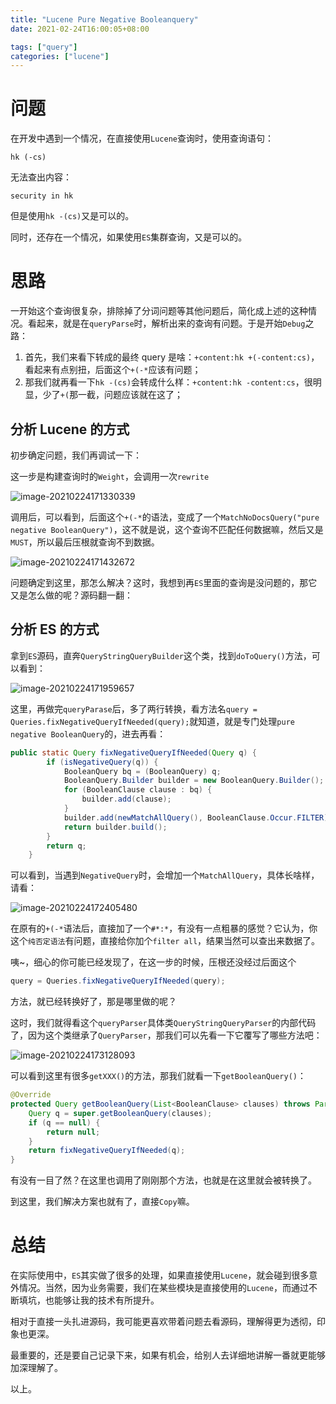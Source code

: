 ```yaml
---
title: "Lucene Pure Negative Booleanquery"
date: 2021-02-24T16:00:05+08:00

tags: ["query"]
categories: ["lucene"]
---
```


# 问题

在开发中遇到一个情况，在直接使用``Lucene``查询时，使用查询语句：

```
hk (-cs)
```

无法查出内容：

```
security in hk
```

但是使用``hk -(cs)``又是可以的。

同时，还存在一个情况，如果使用``ES``集群查询，又是可以的。

# 思路

一开始这个查询很复杂，排除掉了分词问题等其他问题后，简化成上述的这种情况。看起来，就是在``queryParse``时，解析出来的查询有问题。于是开始``Debug``之路：

1. 首先，我们来看下转成的最终 query 是啥：``+content:hk +(-content:cs)``，看起来有点别扭，后面这个``+(-*``应该有问题；
2. 那我们就再看一下``hk -(cs)``会转成什么样：``+content:hk -content:cs``，很明显，少了``+(``那一截，问题应该就在这了；

## 分析 Lucene 的方式

初步确定问题，我们再调试一下：

这一步是构建查询时的``Weight``，会调用一次``rewrite``

![image-20210224171330339](http://img.honlyc.com/image-20210224171330339.png)

调用后，可以看到，后面这个``+(-*``的语法，变成了一个``MatchNoDocsQuery("pure negative BooleanQuery")``，这不就是说，这个查询不匹配任何数据嘛，然后又是``MUST``，所以最后压根就查询不到数据。

![image-20210224171432672](http://img.honlyc.com/image-20210224171432672.png)

问题确定到这里，那怎么解决？这时，我想到再``ES``里面的查询是没问题的，那它又是怎么做的呢？源码翻一翻：

## 分析 ES 的方式

拿到``ES``源码，直奔``QueryStringQueryBuilder``这个类，找到``doToQuery()``方法，可以看到：

![image-20210224171959657](http://img.honlyc.com/image-20210224171959657.png)

这里，再做完``queryParase``后，多了两行转换，看方法名``query = Queries.fixNegativeQueryIfNeeded(query);``就知道，就是专门处理``pure negative BooleanQuery``的，进去再看：

```java
public static Query fixNegativeQueryIfNeeded(Query q) {
        if (isNegativeQuery(q)) {
            BooleanQuery bq = (BooleanQuery) q;
            BooleanQuery.Builder builder = new BooleanQuery.Builder();
            for (BooleanClause clause : bq) {
                builder.add(clause);
            }
            builder.add(newMatchAllQuery(), BooleanClause.Occur.FILTER);
            return builder.build();
        }
        return q;
    }
```

可以看到，当遇到``NegativeQuery``时，会增加一个``MatchAllQuery``，具体长啥样，请看：

![image-20210224172405480](http://img.honlyc.com/image-20210224172405480.png)

在原有的``+(-*``语法后，直接加了一个``#*:*``，有没有一点粗暴的感觉？它认为，你这个``纯否定语法``有问题，直接给你加个``filter all``，结果当然可以查出来数据了。

咦~，细心的你可能已经发现了，在这一步的时候，压根还没经过后面这个

```java
query = Queries.fixNegativeQueryIfNeeded(query);
```

方法，就已经转换好了，那是哪里做的呢？

这时，我们就得看这个``queryParser``具体类``QueryStringQueryParser``的内部代码了，因为这个类继承了``QueryParser``，那我们可以先看一下它覆写了哪些方法吧：

![image-20210224173128093](http://img.honlyc.com/image-20210224173128093.png)

可以看到这里有很多``getXXX()``的方法，那我们就看一下``getBooleanQuery()``：

```java
@Override
protected Query getBooleanQuery(List<BooleanClause> clauses) throws ParseException {
    Query q = super.getBooleanQuery(clauses);
    if (q == null) {
        return null;
    }
    return fixNegativeQueryIfNeeded(q);
}
```

有没有一目了然？在这里也调用了刚刚那个方法，也就是在这里就会被转换了。

到这里，我们解决方案也就有了，直接``Copy``嘛。

# 总结

在实际使用中，``ES``其实做了很多的处理，如果直接使用``Lucene``，就会碰到很多意外情况。当然，因为业务需要，我们在某些模块是直接使用的``Lucene``，而通过不断填坑，也能够让我的技术有所提升。

相对于直接一头扎进源码，我可能更喜欢带着问题去看源码，理解得更为透彻，印象也更深。

最重要的，还是要自己记录下来，如果有机会，给别人去详细地讲解一番就更能够加深理解了。

以上。
